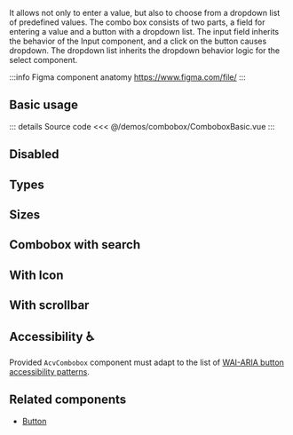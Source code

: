 It allows not only to enter a value, but also to choose from a dropdown list of predefined values.
The combo box consists of two parts, a field for entering a value and a button with a dropdown list.
The input field inherits the behavior of the Input component, and a click on the button causes dropdown.
The dropdown list inherits the dropdown behavior logic for the select component.

:::info Figma component anatomy
https://www.figma.com/file/
:::

## Basic usage

<ComboboxBasic />

::: details Source code
<<< @/demos/combobox/ComboboxBasic.vue
:::

## Disabled

<ComboboxDisabled />

## Types

<ComboboxTypes />

## Sizes

<ComboboxSizes />

## Combobox with search

<ComboboxFilterable />

## With Icon

<ComboboxWithIcon />

## With scrollbar

<ComboboxWithScrollbar />

## Accessibility ♿️

Provided `AcvCombobox` component must adapt to the list of
[WAI-ARIA button accessibility patterns](https://www.w3.org/WAI/ARIA/apg/patterns/combobox/).

## Related components

- [Button](/components/button/button.doc)
